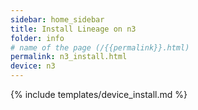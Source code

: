 ```yaml
---
sidebar: home_sidebar
title: Install Lineage on n3
folder: info
# name of the page (/{{permalink}}.html)
permalink: n3_install.html
device: n3
---
```

{% include templates/device_install.md %}
